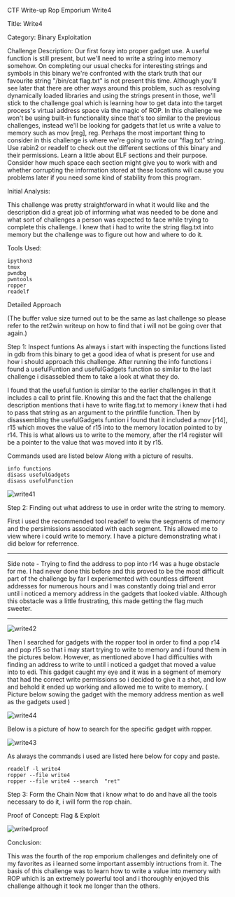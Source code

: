 CTF Write-up Rop Emporium Write4

Title: Write4

Category: Binary Exploitation

Challenge Description: 
Our first foray into proper gadget use. A useful function is still present, but we'll need to write a string into memory somehow. On completing our usual checks for interesting strings and symbols in this binary we're confronted with the stark truth that our favourite string "/bin/cat flag.txt" is not present this time. Although you'll see later that there are other ways around this problem, such as resolving dynamically loaded libraries and using the strings present in those, we'll stick to the challenge goal which is learning how to get data into the target process's virtual address space via the magic of ROP. In this challenge we won't be using built-in functionality since that's too similar to the previous challenges, instead we'll be looking for gadgets that let us write a value to memory such as mov [reg], reg. Perhaps the most important thing to consider in this challenge is where we're going to write our "flag.txt" string. Use rabin2 or readelf to check out the different sections of this binary and their permissions. Learn a little about ELF sections and their purpose. Consider how much space each section might give you to work with and whether corrupting the information stored at these locations will cause you problems later if you need some kind of stability from this program.  



Initial Analysis:

This challenge was pretty straightforward in what it would like and the description did a great job of informing what was needed to be done and what sort of challenges a person was 
expected to face while trying to complete this challenge. I knew that i had to write the string flag.txt into memory but the challenge was to figure out how and where to do it.

Tools Used:

    ipython3
    tmux
    pwndbg
    pwntools
    ropper
    readelf
    

Detailed Approach

(The buffer value size turned out to be the same as last challenge so please refer to the ret2win writeup on how to find that i will not be going over that again.)

Step 1: Inspect funtions
As always i start with inspecting the functions listed in gdb from this binary to get a good idea of what is present for use and how i should approach this challenge. After running the info functions i found a usefulFuntion and usefulGadgets function so similar to the last challenge i disassebled them to take a look at what they do.

I found that the useful funtion is similar to the earlier challenges in that it includes a call to print file. Knowing this and the fact that the challenge description mentions that i have to write flag.txt to memory i knew that i had to pass that string as an argument to the printfile function. Then by disassembling the usefulGadgets funtion i found that it included a mov [r14], r15 which moves the value of r15 into to the memory location pointed to by r14. This is what allows us to write to the memory, after the r14 register will be a pointer to the value that was moved into it 
by r15.

Commands used are listed below Along with a picture of results.

``` 
info functions
disass usefulGadgets
disass usefulFunction
```
![write41](https://github.com/Jaafar-G/ctf-writeups/assets/120587992/55b62c55-a896-419b-9f28-3738453df305)


Step 2: Finding out what address to use in order write the string to memory.

First i used the recommended tool readelf to veiw the segments of memory and the persimissions associated with each segment. This allowed me to view where i could write to memory.
I have a picture demonstrating what i did below for referrence.

*** 
Side note - Trying to find the address to pop into r14 was a huge obstacle for me. I had never done this before and this proved to be the most difficult part of the challenge by far
I experiemented with countless different addresses for numerous hours and I was constantly doing trial and error until i noticed a memory address in the gadgets that looked viable. 
Although this obstacle  was a little frustrating, this made getting the flag much sweeter.
***

![write42](https://github.com/Jaafar-G/ctf-writeups/assets/120587992/0e0ef250-d046-49ae-a8ed-05ac65e74db7)


Then I searched for gadgets with the ropper tool in order to find a pop r14 and pop r15 so that i may start trying to write to memory and i found them in the pictures below. However,
as mentioned above I had difficulties with finding an address to write to until i noticed a gadget that moved a value into to edi. This gadget caught my eye and it was in a segment
of memory that had the correct write permissions so i decided to give it a shot, and low and behold it ended up working and allowed me to write to memory. 
( Picture below sowing the gadget with the memory address mention as well as the gadgets used )

![write44](https://github.com/Jaafar-G/ctf-writeups/assets/120587992/426df81d-c5cd-4b01-ac78-a730d0a87f00)

Below is a picture of how to search for the specific gadget with ropper.

![write43](https://github.com/Jaafar-G/ctf-writeups/assets/120587992/66e5acdf-836e-4a24-af89-8809caa712f3)


As always the commands i used are listed here below for copy and paste.

```
readelf -l write4
ropper --file write4
ropper --file write4 --search  "ret"
```



Step 3: Form the Chain
Now that i know what to do and have all the tools necessary to do it, i will form the rop chain. 


Proof of Concept: Flag & Exploit

![write4proof](https://github.com/Jaafar-G/ctf-writeups/assets/120587992/1dc30b1a-87e6-4777-a6ab-2ffa387655ac)


Conclusion:

This was the fourth of the rop emporium challenges and definitely one of my favorites as i learned some important assembly intructions from it. The basis of this challenge
was to learn how to write a value into memory with ROP which is an extremely powerful tool and i thoroughly enjoyed this challenge although it took me longer than the others.
